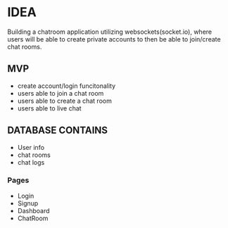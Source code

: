 # IDEA

Building a chatroom application utilizing websockets(socket.io), where users will be able to create private accounts to then be able to join/create chat rooms.

## **MVP**

- create account/login funcitonality
- users able to join a chat room
- users able to create a chat room
- users able to live chat

## **DATABASE CONTAINS**

- User info
- chat rooms
- chat logs

### **Pages**

- Login
- Signup
- Dashboard
- ChatRoom
